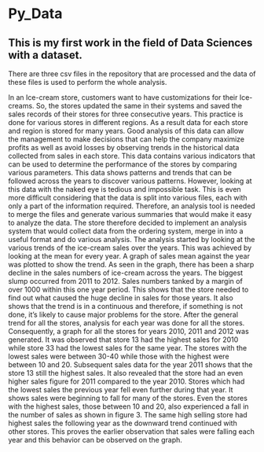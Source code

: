 # Py_Data
## This is my first work in the field of Data Sciences with a dataset.
There are three csv files in the repository that are processed and the data of these files is used to perform the whole analysis.

In an Ice-cream store, customers want to have customizations for their Ice-creams. So, the stores updated the same in their systems and saved the sales records of their stores for three consecutive years. This practice is done for various stores in different regions. As a result data for each store and region is stored for many years. Good analysis of this data can allow the management to make decisions that can help the company maximize profits as well as avoid losses by observing trends in the historical data collected from sales in each store. This data contains various indicators that can be used to determine the performance of the stores by comparing various parameters.
This data shows patterns and trends that can be followed across the years to discover various patterns.  However, looking at this data with the naked eye is tedious and impossible task. This is even more difficult considering that the data is split into various files, each with only a part of the information required. Therefore, an analysis tool is needed to merge the files and generate various summaries that would make it easy to analyze the data. The store therefore decided to implement an analysis system that would collect data from the ordering system, merge in into a useful format and do various analysis. 
The analysis started by looking at the various trends of the ice-cream sales over the years. This was achieved by looking at the mean for every year. A graph of sales mean against the year was plotted to show the trend.  As seen in the graph, there has been a sharp decline in the sales numbers of ice-cream across the years. The biggest slump occurred from 2011 to 2012. Sales numbers tanked by a margin of over 1000 within this one year period. This shows that the store needed to find out what caused the huge decline in sales for those years. It also shows that the trend is in a continuous and therefore, if something is not done, it’s likely to cause major problems for the store.
After the general trend for all the stores, analysis for each year was done for all the stores. Consequently, a graph for all the stores for years 2010, 2011 and 2012 was generated. It was observed that store 13 had the highest sales for 2010 while store 33 had the lowest sales for the same year. The stores with the lowest sales were between 30-40 while those with the highest were between 10 and 20. 
Subsequent sales data for the year 2011 shows that the store 13 still the highest sales. It also revealed that the store had an even higher sales figure for 2011 compared to the year 2010. Stores which had the lowest sales the previous year fell even further during that year. It shows sales were beginning to fall for many of the stores. Even the stores with the highest sales, those between 10 and 20, also experienced a fall in the number of sales as shown in figure 3. The same high selling store had highest sales the following year as the downward trend continued with other stores. This proves the earlier observation that sales were falling each year and this behavior can be observed on the graph.

